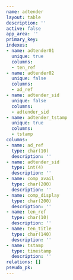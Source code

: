 ```yaml
---
name: adtender
layout: table
description: ''
active: false
app_area: ''
primary_key: 
indexes:
- name: adtender01
  unique: true
  columns:
  - ten_ref
- name: adtender02
  unique: false
  columns:
  - ad_ref
- name: adtender_sid
  unique: false
  columns:
  - adtender_sid
- name: adtender_tstamp
  unique: true
  columns:
  - tstamp
columns:
- name: ad_ref
  type: char(10)
  description: ''
- name: adtender_sid
  type: int(4)
  description: ''
- name: comp_avail
  type: char(200)
  description: ''
- name: comp_display
  type: char(200)
  description: ''
- name: ten_ref
  type: char(10)
  description: ''
- name: ten_title
  type: char(140)
  description: ''
- name: tstamp
  type: timestamp
  description: ''
relations: []
pseudo_pk: 
---
```


